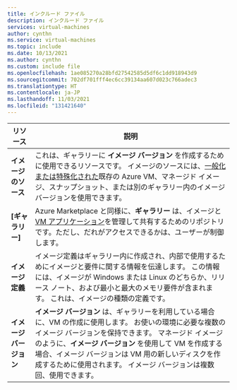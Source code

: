 ```yaml
---
title: インクルード ファイル
description: インクルード ファイル
services: virtual-machines
author: cynthn
ms.service: virtual-machines
ms.topic: include
ms.date: 10/13/2021
ms.author: cynthn
ms.custom: include file
ms.openlocfilehash: 1ae085270a28bfd27542585d5df6c1dd918943d9
ms.sourcegitcommit: 702df701fff4ec6cc39134aa607d023c766adec3
ms.translationtype: HT
ms.contentlocale: ja-JP
ms.lasthandoff: 11/03/2021
ms.locfileid: "131421640"
---
```

| リソース | 説明|
|----------|------------|
| **イメージのソース** | これは、ギャラリーに **イメージ バージョン** を作成するために使用できるリソースです。 イメージのソースには、[一般化または特殊化された](../shared-image-galleries.md#generalized-and-specialized-images)既存の Azure VM、マネージド イメージ、スナップショット、または別のギャラリー内のイメージ バージョンを使用できます。 |
| **[ギャラリー]** | Azure Marketplace と同様に、**ギャラリー** は、イメージと [VM アプリケーション](../vm-applications.md)を管理して共有するためのリポジトリです。ただし、だれがアクセスできるかは、ユーザーが制御します。 |
| **イメージ定義** | イメージ定義はギャラリー内に作成され、内部で使用するためにイメージと要件に関する情報を伝達します。 この情報には、イメージが Windows または Linux のどちらか、リリース ノート、および最小と最大のメモリ要件が含まれます。 これは、イメージの種類の定義です。 |
| **イメージ バージョン** | **イメージ バージョン** は、ギャラリーを利用している場合に、VM の作成に使用します。 お使いの環境に必要な複数のイメージ バージョンを保持できます。 マネージド イメージのように、**イメージ バージョン** を使用して VM を作成する場合、イメージ バージョンは VM 用の新しいディスクを作成するために使用されます。 イメージ バージョンは複数回、使用できます。 |